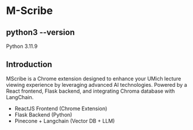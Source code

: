 # M-Scribe

## python3 --version

Python 3.11.9

## Introduction

MScribe is a Chrome extension designed to enhance your UMich lecture viewing experience by leveraging advanced AI technologies. Powered by a React frontend, Flask backend, and integrating Chroma database with LangChain.

- ReactJS Frontend (Chrome Extension)
- Flask Backend (Python)
- Pinecone + Langchain (Vector DB + LLM)
